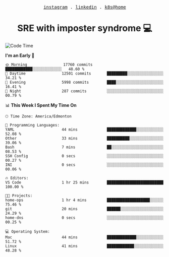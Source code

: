 <p align="center">
  <samp>
    <a href="https://www.instagram.com/lildrunkensmurf/">instagram</a> .
    <a href="https://www.linkedin.com/in/joryirving/">linkedin</a> .
    <a href="https://github.com/joryirving/k3s-home-cluster">k8s@home</a>
  </samp>
</p>

<h1 align="center">
  SRE with imposter syndrome 💻
</h1>

<!--START_SECTION:waka-->
![Code Time](http://img.shields.io/badge/Code%20Time-128%20hrs%2010%20mins-blue)

**I'm an Early 🐤** 

```text
🌞 Morning                17760 commits       ████████████░░░░░░░░░░░░░   48.60 % 
🌆 Daytime                12501 commits       █████████░░░░░░░░░░░░░░░░   34.21 % 
🌃 Evening                5998 commits        ████░░░░░░░░░░░░░░░░░░░░░   16.41 % 
🌙 Night                  287 commits         ░░░░░░░░░░░░░░░░░░░░░░░░░   00.79 % 
```


📊 **This Week I Spent My Time On** 

```text
🕑︎ Time Zone: America/Edmonton

💬 Programming Languages: 
YAML                     44 mins             █████████████░░░░░░░░░░░░   52.08 % 
Other                    33 mins             ██████████░░░░░░░░░░░░░░░   39.06 % 
Bash                     7 mins              ██░░░░░░░░░░░░░░░░░░░░░░░   08.53 % 
SSH Config               0 secs              ░░░░░░░░░░░░░░░░░░░░░░░░░   00.27 % 
INI                      0 secs              ░░░░░░░░░░░░░░░░░░░░░░░░░   00.06 % 

🔥 Editors: 
VS Code                  1 hr 25 mins        █████████████████████████   100.00 % 

🐱‍💻 Projects: 
home-ops                 1 hr 4 mins         ███████████████████░░░░░░   75.46 % 
git                      20 mins             ██████░░░░░░░░░░░░░░░░░░░   24.29 % 
home-dns                 0 secs              ░░░░░░░░░░░░░░░░░░░░░░░░░   00.25 % 

💻 Operating System: 
Mac                      44 mins             █████████████░░░░░░░░░░░░   51.72 % 
Linux                    41 mins             ████████████░░░░░░░░░░░░░   48.28 % 
```


<!--END_SECTION:waka-->